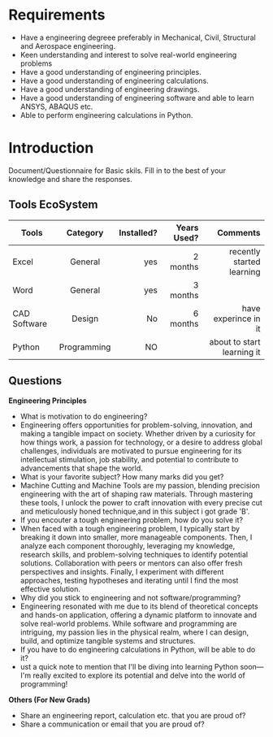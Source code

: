 # Requirements

- Have a engineering degreee preferably in Mechanical, Civil, Structural and Aerospace engineering.
- Keen understanding and interest to solve real-world engineering problems
- Have a good understanding of engineering principles.
- Have a good understanding of engineering calculations.
- Have a good understanding of engineering drawings.
- Have a good understanding of engineering software and able to learn ANSYS, ABAQUS etc.
- Able to perform engineering calculations in Python.

# Introduction

Document/Questionnaire for Basic skils. Fill in to the best of your knowledge and share the responses.

## Tools EcoSystem

| Tools        | Category |  Installed? | Years Used? | Comments |
|--------------|:-----:|-----------:|-----------:|-----------:|
| Excel |  General     |        yes |   2 months      |recently started learning         |
| Word |  General |        yes |        3 months |         |
| CAD Software  |  Design |    No     |  6 months       | have experince in it       |
| Python  |  Programming |    NO    |        | about to start learning it        |

## Questions

**Engineering Principles**

- What is motivation to do engineering?
- Engineering offers opportunities for problem-solving, innovation, and making a tangible impact on society. Whether driven by a curiosity for how things work, a passion for technology, or a desire to address global challenges, individuals are motivated to pursue engineering for its intellectual stimulation, job stability, and potential to contribute to advancements that shape the world.
- What is your favorite subject? How many marks did you get?
-  Machine Cutting and Machine Tools are my passion, blending precision engineering with the art of shaping raw materials. Through mastering these tools, I unlock the power to craft innovation with every precise cut and meticulously honed technique,and in this subject i got grade 'B'.
- If you encouter a tough engineering problem, how do you solve it?
- When faced with a tough engineering problem, I typically start by breaking it down into smaller, more manageable components. Then, I analyze each component thoroughly, leveraging my knowledge, research skills, and problem-solving techniques to identify potential solutions. Collaboration with peers or mentors can also offer fresh perspectives and insights. Finally, I experiment with different approaches, testing hypotheses and iterating until I find the most effective solution.
- Why did you stick to engineering and not software/programming?
- Engineering resonated with me due to its blend of theoretical concepts and hands-on application, offering a dynamic platform to innovate and solve real-world problems. While software and programming are intriguing, my passion lies in the physical realm, where I can design, build, and optimize tangible systems and structures.
- If you have to do engineering calculations in Python, will be able to do it?
- ust a quick note to mention that I'll be diving into learning Python soon—I'm really excited to explore its potential and delve into the world of programming! 


**Others (For New Grads)**

- Share an engineering report, calculation etc. that you are proud of?
- Share a communication or email that you are proud of?
